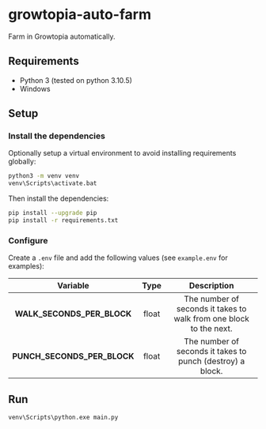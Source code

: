 # growtopia-auto-farm

Farm in Growtopia automatically.

## Requirements

- Python 3 (tested on python 3.10.5)
- Windows

## Setup

### Install the dependencies

Optionally setup a virtual environment to avoid installing requirements globally:

```sh
python3 -m venv venv
venv\Scripts\activate.bat
```

Then install the dependencies:

```sh
pip install --upgrade pip
pip install -r requirements.txt
```

### Configure

Create a `.env` file and add the following values (see `example.env` for examples):

| Variable | Type | Description |
| :-: | :-: | :-: |
| **WALK\_SECONDS\_PER\_BLOCK** | float | The number of seconds it takes to walk from one block to the next. |
| **PUNCH\_SECONDS\_PER\_BLOCK** | float | The number of seconds it takes to punch (destroy) a block. |

## Run

```
venv\Scripts\python.exe main.py
```
